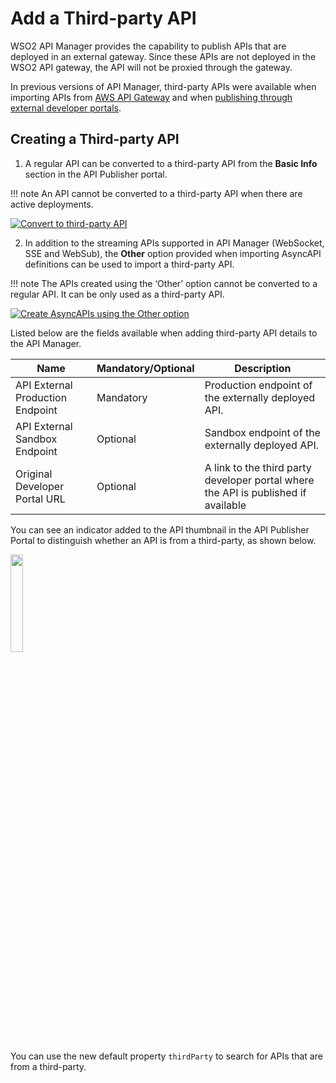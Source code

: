 # Add a Third-party API

WSO2 API Manager provides the capability to publish APIs that are deployed in an external gateway. Since these APIs are not deployed in the WSO2 API gateway, the API will not be proxied through the gateway.

In previous versions of API Manager, third-party APIs were available when importing APIs from [AWS API Gateway]({{base_path}}/deploy-and-publish/publish-on-dev-portal/publish-aws-apis-in-the-dev-portal/) and when [publishing through external developer portals]({{base_path}}/deploy-and-publish/publish-on-dev-portal/publish-to-multiple-external-api-stores/).


## Creating a Third-party API

1. A regular API can be converted to a third-party API from the **Basic Info** section in the API Publisher portal.

!!! note
    An API cannot be converted to a third-party API when there are active deployments.

[![Convert to third-party API]({{base_path}}/assets/img/develop/convert-to-third-party.png)]({{base_path}}/assets/img/develop/convert-to-third-party.png)

2. In addition to the streaming APIs supported in API Manager (WebSocket, SSE and WebSub), the **Other** option provided when importing AsyncAPI definitions can be used to import a third-party API.

!!! note
    The APIs created using the ‘Other’ option cannot be converted to a regular API. It can be only used as a third-party API.

[![Create AsyncAPIs using the Other option]({{base_path}}/assets/img/develop/async-api.png)]({{base_path}}/assets/img/develop/async-api.png)


Listed below are the fields available when adding third-party API details to the API Manager.

| Name                             | Mandatory/Optional | Description                                                                        |
|----------------------------------|--------------------|------------------------------------------------------------------------------------|
| API External Production Endpoint | Mandatory          | Production endpoint of the externally deployed API.                                 |
| API External Sandbox Endpoint    | Optional           | Sandbox endpoint of the externally deployed API.                                    |
| Original Developer Portal URL    | Optional           | A link to the third party developer portal where the API is published if available |

You can see an indicator added to the API thumbnail in the API Publisher Portal to distinguish whether an API is from a third-party, as shown below.


<a href="{{base_path}}/assets/img/develop/third-party-tag.png"><img src="{{base_path}}/assets/img/develop/third-party-tag.png" width="20%"></a>

You can use the new default property `thirdParty` to search for APIs that are from a third-party.
